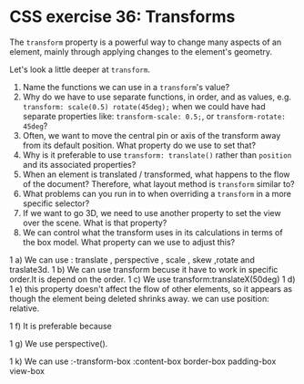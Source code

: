 # CSS exercise 36: Transforms

The `transform` property is a powerful way to change many aspects of an element, mainly through applying changes to the element's geometry.

Let's look a little deeper at `transform`.

1. Name the functions we can use in a `transform`'s value?
1. Why do we have to use separate functions, in order, and as values, e.g. `transform: scale(0.5) rotate(45deg);` when we could have had separate properties like: `transform-scale: 0.5;`, or `transform-rotate: 45deg`?
1. Often, we want to move the central pin or axis of the transform away from its default position. What property do we use to set that?
1. Why is it preferable to use `transform: translate()` rather than `position` and its associated properties?
1. When an element is translated / transformed, what happens to the flow of the document? Therefore, what layout method is `transform` similar to?
1. What problems can you run in to when overriding a `transform` in a more specific selector?
1. If we want to go 3D, we need to use another property to set the view over the scene. What is that property?
1. We can control what the transform uses in its calculations in terms of the box model. What property can we use to adjust this?

1 a) We can  use : translate , perspective , scale , skew  ,rotate and traslate3d.
1 b) We  can use transform becuse it have to work in specific order.It is depend on the order.
1 c) We use transform:translateX(50deg)
1 d)
1 e) this property doesn't affect the flow of other elements, so it appears as though the element being deleted shrinks away.
 we can use position: relative.

1 f) It  is preferable because

1 g) We use perspective(). 

1 k) We  can use :-transform-box :content-box 
                                  border-box
                                  padding-box
                                  view-box









